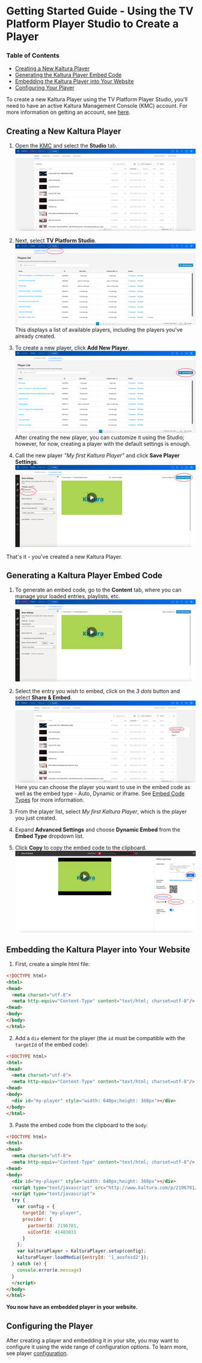 # Getting Started Guide - Using the TV Platform Player Studio to Create a Player

### Table of Contents

- [Creating a New Kaltura Player](#create)
- [Generating the Kaltura Player Embed Code](#generate)
- [Embedding the Kaltura Player into Your Website](#embed)
- [Configuring Your Player](#config)

To create a new Kaltura Player using the TV Platform Player Studio, you'll need to have an active Kaltura Management Console (KMC) account. For more information on getting an account, see [here](https://corp.kaltura.com/Products/Video-Applications/Kaltura-Video-Management-Console).

## Creating a New Kaltura Player <a name="create"></a>

1.  Open the [KMC](https://kmc.kaltura.com/index.php/kmcng/login) and select the **Studio** tab.
    ![kmc](./images/kmc.png)

2.  Next, select **TV Platform Studio**.
    ![studio](./images/studio.png)
    <br>This displays a list of available players, including the players you've already created.

3.  To create a new player, click **Add New Player**.
    ![tv platform](images/tv-platform-add.png)
    <br>After creating the new player, you can customize it using the Studio; however, for now, creating a player with the default settings is enough.<br>

4.  Call the new player _"My first Kaltura Player"_ and click **Save Player Settings**.
    ![player](./images/player-save.png)

That's it - you've created a new Kaltura Player.

## Generating a Kaltura Player Embed Code <a name="generate"></a>

1.  To generate an embed code, go to the **Content** tab, where you can manage your loaded entries, playlists, etc.
    ![content tab](./images/content-tab.png)

2.  Select the entry you wish to embed, click on the _3 dots_ button and select **Share & Embed**.
    ![content preview & embed](./images/content-share-and-embed.png)
    <br>Here you can choose the player you want to use in the embed code as well as the embed type - Auto, Dynamic or iframe. See [Embed Code Types](./embed-types.md) for more information.<br>

3.  From the player list, select _My first Kaltura Player_, which is the player you just created.
4.  Expand **Advanced Settings** and choose **Dynamic Embed** from the **Embed Type** dropdown list.
5.  Click **Copy** to copy the embed code to the clipboard.
    ![preview & embed](images/share-and-embed-dynamic-copy.png)

## Embedding the Kaltura Player into Your Website <a name="embed"></a>

1.  First, create a simple html file:

```html
<!DOCTYPE html>
<html>
<head>
  <meta charset="utf-8">
  <meta http-equiv="Content-Type" content="text/html; charset=utf-8"/>
<head>
<body>
</body>
</html>
```

2.  Add a `div` element for the player (the `id` must be compatible with the `targetId` of the embed code):

```html
<!DOCTYPE html>
<html>
<head>
  <meta charset="utf-8">
  <meta http-equiv="Content-Type" content="text/html; charset=utf-8"/>
<head>
<body>
  <div id="my-player" style="width: 640px;height: 360px"></div>
</body>
</html>
```

3.  Paste the embed code from the clipboard to the `body`:

```html
<!DOCTYPE html>
<html>
<head>
  <meta charset="utf-8">
  <meta http-equiv="Content-Type" content="text/html; charset=utf-8"/>
<head>
<body>
  <div id="my-player" style="width: 640px;height: 360px"></div>
  <script type="text/javascript" src="http://www.kaltura.com/p/2196781/embedPlaykitJs/uiconf_id/41483031"></script>
  <script type="text/javascript">
  try {
    var config = {
      targetId: "my-player",
      provider: {
        partnerId: 2196781,
        uiConfId: 41483031
      }
    };
    var kalturaPlayer = KalturaPlayer.setup(config);
    kalturaPlayer.loadMedia({entryId: '1_aoofesd2'});
  } catch (e) {
    console.error(e.message)
  }
  </script>
</body>
</html>
```

**You now have an embedded player in your website.**

## Configuring the Player <a name="config"></a>

After creating a player and embedding it in your site, you may want to configure it using the wide range of configuration options. To learn more, see player [configuration](./configuration.md).
